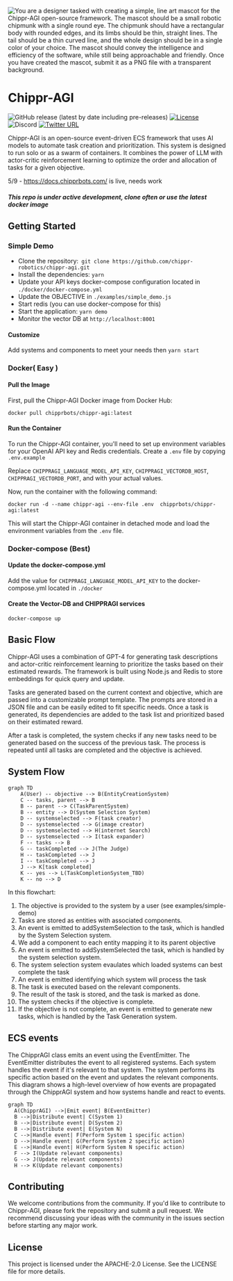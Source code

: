 ![You are a designer tasked with creating a simple, line art mascot for the Chippr-AGI open-source framework. The mascot should be a small robotic chipmunk with a single round eye. The chipmunk should have a rectangular body with rounded edges, and its limbs should be thin, straight lines. The tail should be a thin curved line, and the whole design should be in a single color of your choice. The mascot should convey the intelligence and efficiency of the software, while still being approachable and friendly. Once you have created the mascot, submit it as a PNG file with a transparent background.
](src/core/lib/splashLogo.png )

# Chippr-AGI

![GitHub release (latest by date including pre-releases)](https://img.shields.io/github/v/release/chippr-robotics/chippr-agi?include_prereleases)
[![License](https://img.shields.io/badge/license-Apache%202-blue)](LICENSE)
![Discord](https://img.shields.io/discord/419537554673762306?logo=discord)
[![Twitter URL](https://img.shields.io/twitter/url/https/twitter.com/chipprbots.svg?style=social&label=Follow%20%40chipprbots)](https://twitter.com/chipprbots)


Chippr-AGI is an open-source event-driven ECS framework that uses AI models to automate task creation and prioritization. This system is designed to run solo or as a swarm of containers. It combines the power of LLM with actor-critic reinforcement learning to optimize the order and allocation of tasks for a given objective.  


 5/9 - https://docs.chipprbots.com/ is live, needs work 

##### _This repo is under active development, clone often or use the latest docker image_
 
## Getting Started

### Simple Demo
- Clone the repository:` git clone https://github.com/chippr-robotics/chippr-agi.git`
- Install the dependencies: `yarn`
- Update your API keys docker-compose configuration located in `./docker/docker-compose.yml`
- Update the OBJECTIVE in `./examples/simple_demo.js` 
- Start redis (you can use docker-compose for this)
- Start the application: `yarn demo` 
- Monitor the vector DB at `http://localhost:8001`

#### Customize
Add systems and components to meet your needs then `yarn start`

### Docker( Easy )
#### Pull the Image

First, pull the Chippr-AGI Docker image from Docker Hub:
```
docker pull chipprbots/chippr-agi:latest
```

#### Run the Container

To run the Chippr-AGI container, you'll need to set up environment variables for your OpenAI API key and Redis credentials. Create a `.env` file by copying `.env.example`

Replace `CHIPPRAGI_LANGUAGE_MODEL_API_KEY`, `CHIPPRAGI_VECTORDB_HOST`, `CHIPPRAGI_VECTORDB_PORT`, and with your actual values.

Now, run the container with the following command:
```
docker run -d --name chippr-agi --env-file .env  chipprbots/chippr-agi:latest
```

This will start the Chippr-AGI container in detached mode and load the environment variables from the `.env` file.

### Docker-compose (Best)
#### Update the docker-compose.yml
Add the value for `CHIPPRAGI_LANGUAGE_MODEL_API_KEY` to the docker-compose.yml located in `./docker`
#### Create the Vector-DB and CHIPPRAGI services

```
docker-compose up
```


## Basic Flow
Chippr-AGI uses a combination of GPT-4 for generating task descriptions and actor-critic reinforcement learning to prioritize the tasks based on their estimated rewards. The framework is built using Node.js and Redis to store embeddings for quick query and update.

Tasks are generated based on the current context and objective, which are passed into a customizable prompt template. The prompts are stored in a JSON file and can be easily edited to fit specific needs. Once a task is generated, its dependencies are added to the task list and prioritized based on their estimated reward.

After a task is completed, the system checks if any new tasks need to be generated based on the success of the previous task. The process is repeated until all tasks are completed and the objective is achieved.

## System Flow
```mermaid
graph TD
    A(User) -- objective --> B(EntityCreationSystem)
    C -- tasks, parent --> B
    B -- parent --> C(TaskParentSystem)
    B -- entity --> D(System Selection System)
    D -- systemselected --> F(task creator)
    D -- systemselected --> G(image creator)
    D -- systemselected --> H(internet Search)
    D -- systemselected --> I(task expander)
    F -- tasks --> B
    G -- taskCompleted --> J(The Judge)
    H -- taskCompleted --> J
    I -- taskCompleted --> J
    J --> K[task completed]
    K -- yes --> L(TaskCompletionSystem_TBD)
    K -- no --> D
```
In this flowchart:

1) The objective is provided to the system by a user (see examples/simple-demo)
2) Tasks are stored as entities with associated components.
3) An event is emitted to addSystemSelection to the task, which is handled by the System Selection system.
4) We add a component to each entity mapping it to its parent objective
5) An event is emitted to addSystemSelected the task, which is handled by the system selection system.
6) The system selection system evaulates which loaded systems can best complete the task
7) An event is emitted identifying which system will process the task
8) The task is executed based on the relevant components.
9) The result of the task is stored, and the task is marked as done.
10) The system checks if the objective is complete.
11) If the objective is not complete, an event is emitted to generate new tasks, which is handled by the Task Generation system.

## ECS events
The ChipprAGI class emits an event using the EventEmitter.
The EventEmitter distributes the event to all registered systems.
Each system handles the event if it's relevant to that system.
The system performs its specific action based on the event and updates the relevant components.
This diagram shows a high-level overview of how events are propagated through the ChipprAGI system and how systems handle and react to events.

```mermaid
graph TD
  A(ChipprAGI) -->|Emit event| B(EventEmitter)
  B -->|Distribute event| C(System 1)
  B -->|Distribute event| D(System 2)
  B -->|Distribute event| E(System N)
  C -->|Handle event| F(Perform System 1 specific action)
  D -->|Handle event| G(Perform System 2 specific action)
  E -->|Handle event| H(Perform System N specific action)
  F --> I(Update relevant components)
  G --> J(Update relevant components)
  H --> K(Update relevant components)

```

## Contributing
We welcome contributions from the community. If you'd like to contribute to Chippr-AGI, please fork the repository and submit a pull request. We recommend discussing your ideas with the community in the issues section before starting any major work.

## License
This project is licensed under the APACHE-2.0 License. See the LICENSE file for more details.
